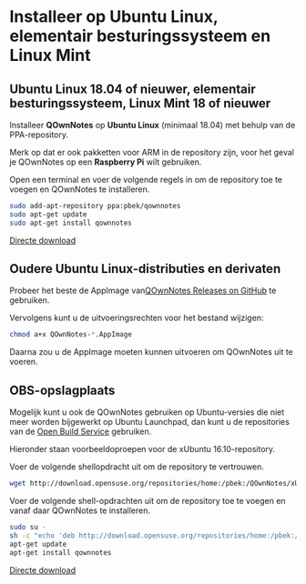# Installeer op Ubuntu Linux, elementair besturingssysteem en Linux Mint

## Ubuntu Linux 18.04 of nieuwer, elementair besturingssysteem, Linux Mint 18 of nieuwer

Installeer **QOwnNotes** op **Ubuntu Linux** (minimaal 18.04) met behulp van de PPA-repository.

Merk op dat er ook pakketten voor ARM in de repository zijn, voor het geval je QOwnNotes op een **Raspberry Pi** wilt gebruiken.

Open een terminal en voer de volgende regels in om de repository toe te voegen en QOwnNotes te installeren.

```bash
sudo add-apt-repository ppa:pbek/qownnotes
sudo apt-get update
sudo apt-get install qownnotes
```

[Directe download](https://launchpad.net/~pbek/+archive/ubuntu/qownnotes/+packages)

## Oudere Ubuntu Linux-distributies en derivaten

Probeer het beste de AppImage van[QOwnNotes Releases on GitHub](https://github.com/pbek/QOwnNotes/releases) te gebruiken.

Vervolgens kunt u de uitvoeringsrechten voor het bestand wijzigen:

```bash
chmod a+x QOwnNotes-*.AppImage
```

Daarna zou u de AppImage moeten kunnen uitvoeren om QOwnNotes uit te voeren.

## OBS-opslagplaats

Mogelijk kunt u ook de QOwnNotes gebruiken op Ubuntu-versies die niet meer worden bijgewerkt op Ubuntu Launchpad, dan kunt u de repositories van de [Open Build Service](https://build.opensuse.org/package/show/home:pbek:QOwnNotes/desktop) gebruiken.

Hieronder staan voorbeeldoproepen voor de xUbuntu 16.10-repository.

Voer de volgende shellopdracht uit om de repository te vertrouwen.

```bash
wget http://download.opensuse.org/repositories/home:/pbek:/QOwnNotes/xUbuntu_16.10/Release.key -O - | sudo apt-key add -
```

Voer de volgende shell-opdrachten uit om de repository toe te voegen en vanaf daar QOwnNotes te installeren.

```bash
sudo su -
sh -c "echo 'deb http://download.opensuse.org/repositories/home:/pbek:/QOwnNotes/xUbuntu_16.10/ /' >> /etc/apt/sources.list.d/qownnotes.list"
apt-get update
apt-get install qownnotes
```

[Directe download](https://build.opensuse.org/package/binaries/home:pbek:QOwnNotes/desktop/xUbuntu_16.10)
